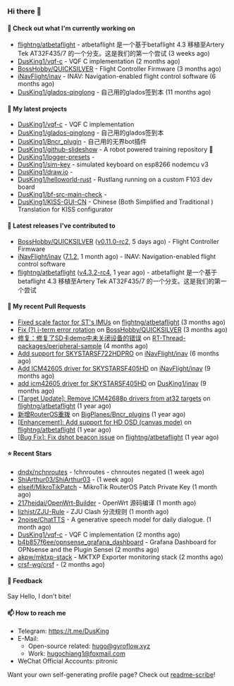 ### Hi there 👋

#### 👷 Check out what I'm currently working on

- [flightng/atbetaflight](https://github.com/flightng/atbetaflight) - atbetaflight 是一个基于betaflight 4.3  移植至Artery Tek AT32F435/7 的一个分支。这是我们的第一个尝试 (3 weeks ago)
- [DusKing1/vqf-c](https://github.com/DusKing1/vqf-c) - VQF C implementation (2 months ago)
- [BossHobby/QUICKSILVER](https://github.com/BossHobby/QUICKSILVER) - Flight Controller Firmware (3 months ago)
- [iNavFlight/inav](https://github.com/iNavFlight/inav) - INAV: Navigation-enabled flight control software (6 months ago)
- [DusKing1/glados-qinglong](https://github.com/DusKing1/glados-qinglong) - 自己用的glados签到本 (11 months ago)

#### 🌱 My latest projects

- [DusKing1/vqf-c](https://github.com/DusKing1/vqf-c) - VQF C implementation
- [DusKing1/glados-qinglong](https://github.com/DusKing1/glados-qinglong) - 自己用的glados签到本
- [DusKing1/Bncr_plugin](https://github.com/DusKing1/Bncr_plugin) - 自己用的无界bot插件
- [DusKing1/github-slideshow](https://github.com/DusKing1/github-slideshow) - A robot powered training repository :robot:
- [DusKing1/logger-presets](https://github.com/DusKing1/logger-presets) - 
- [DusKing1/sim-key](https://github.com/DusKing1/sim-key) - simulated keyboard on esp8266 nodemcu v3
- [DusKing1/draw.io](https://github.com/DusKing1/draw.io) - 
- [DusKing1/helloworld-rust](https://github.com/DusKing1/helloworld-rust) - Rustlang running on a custom F103 dev board
- [DusKing1/bf-src-main-check](https://github.com/DusKing1/bf-src-main-check) - 
- [DusKing1/KISS-GUI-CN](https://github.com/DusKing1/KISS-GUI-CN) - Chinese (Both Simplified and Traditional ) Translation for KISS configurator

#### 🔭 Latest releases I've contributed to

- [BossHobby/QUICKSILVER](https://github.com/BossHobby/QUICKSILVER) ([v0.11.0-rc2](https://github.com/BossHobby/QUICKSILVER/releases/tag/v0.11.0-rc2), 5 days ago) - Flight Controller Firmware
- [iNavFlight/inav](https://github.com/iNavFlight/inav) ([7.1.2](https://github.com/iNavFlight/inav/releases/tag/7.1.2), 1 month ago) - INAV: Navigation-enabled flight control software
- [flightng/atbetaflight](https://github.com/flightng/atbetaflight) ([v4.3.2-rc4](https://github.com/flightng/atbetaflight/releases/tag/v4.3.2-rc4), 1 year ago) - atbetaflight 是一个基于betaflight 4.3  移植至Artery Tek AT32F435/7 的一个分支。这是我们的第一个尝试

#### 🔨 My recent Pull Requests

- [Fixed scale factor for ST&#39;s IMUs](https://github.com/flightng/atbetaflight/pull/63) on [flightng/atbetaflight](https://github.com/flightng/atbetaflight) (3 months ago)
- [Fix (?) i-term error rotation](https://github.com/BossHobby/QUICKSILVER/pull/115) on [BossHobby/QUICKSILVER](https://github.com/BossHobby/QUICKSILVER) (3 months ago)
- [修复：修复了SD卡demo中未关闭设备的错误](https://github.com/RT-Thread-packages/peripheral-sample/pull/32) on [RT-Thread-packages/peripheral-sample](https://github.com/RT-Thread-packages/peripheral-sample) (4 months ago)
- [Add support for SKYSTARSF722HDPRO](https://github.com/iNavFlight/inav/pull/9630) on [iNavFlight/inav](https://github.com/iNavFlight/inav) (6 months ago)
- [Add ICM42605 driver for SKYSTARSF405HD](https://github.com/iNavFlight/inav/pull/9370) on [iNavFlight/inav](https://github.com/iNavFlight/inav) (9 months ago)
- [add icm42605 driver for SKYSTARSF405HD](https://github.com/DusKing1/inav/pull/83) on [DusKing1/inav](https://github.com/DusKing1/inav) (9 months ago)
- [[Target Update]: Remove ICM42688p drivers from at32 targets](https://github.com/flightng/atbetaflight/pull/57) on [flightng/atbetaflight](https://github.com/flightng/atbetaflight) (1 year ago)
- [新增RouterOS重拨](https://github.com/BigPlanes/Bncr_plugins/pull/6) on [BigPlanes/Bncr_plugins](https://github.com/BigPlanes/Bncr_plugins) (1 year ago)
- [[Enhancement]: Add support for HD OSD (canvas mode)](https://github.com/flightng/atbetaflight/pull/54) on [flightng/atbetaflight](https://github.com/flightng/atbetaflight) (1 year ago)
- [[Bug Fix]: Fix dshot beacon issue](https://github.com/flightng/atbetaflight/pull/46) on [flightng/atbetaflight](https://github.com/flightng/atbetaflight) (1 year ago)

#### ⭐ Recent Stars

- [dndx/nchnroutes](https://github.com/dndx/nchnroutes) - !chnroutes - chnroutes negated (1 week ago)
- [ShiArthur03/ShiArthur03](https://github.com/ShiArthur03/ShiArthur03) -  (1 week ago)
- [elseif/MikroTikPatch](https://github.com/elseif/MikroTikPatch) - MikroTik RouterOS Patch Private Key (1 month ago)
- [217heidai/OpenWrt-Builder](https://github.com/217heidai/OpenWrt-Builder) - OpenWrt 源码编译 (1 month ago)
- [lizhist/ZJU-Rule](https://github.com/lizhist/ZJU-Rule) - ZJU Clash 分流规则 (1 month ago)
- [2noise/ChatTTS](https://github.com/2noise/ChatTTS) - A generative speech model for daily dialogue. (1 month ago)
- [DusKing1/vqf-c](https://github.com/DusKing1/vqf-c) - VQF C implementation (2 months ago)
- [b4b857f6ee/opnsense_grafana_dashboard](https://github.com/b4b857f6ee/opnsense_grafana_dashboard) - Grafana Dashboard for OPNsense and the Plugin Sensei (2 months ago)
- [akpw/mktxp-stack](https://github.com/akpw/mktxp-stack) - MKTXP Exporter monitoring stack (2 months ago)
- [crsf-wg/crsf](https://github.com/crsf-wg/crsf) -  (2 months ago)

#### 💬 Feedback

Say Hello, I don't bite!

#### 📫 How to reach me

- Telegram: https://t.me/DusKing
- E-Mail:
  - Open-source related: hugo@gyroflow.xyz
  - Work: hugochiang1@foxmail.com
- WeChat Official Accounts: pitronic

Want your own self-generating profile page? Check out [readme-scribe](https://github.com/muesli/readme-scribe)!
